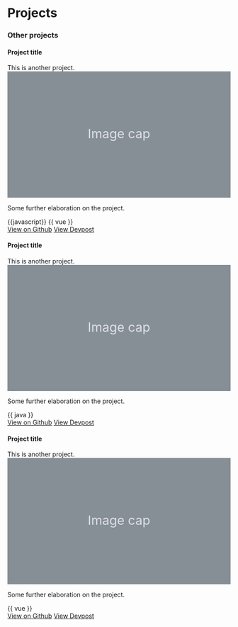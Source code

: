 # Projects

<include src="project1.md"/>
<include src="project2.md"/>

### Other projects

<div class="row row-cols-1 row-cols-md-3 g-3">
  <div class="col">
    <div class="card">
        <h4 class="card-header">Project title</h4>
        <div class="card-body">
            This is another project. 
        </div>
        <svg xmlns="http://www.w3.org/2000/svg" class="d-block user-select-none" width="100%" height="200" aria-label="Placeholder: Image cap" focusable="false" role="img" preserveAspectRatio="xMidYMid slice" viewBox="0 0 318 180" style="font-size:1.125rem;text-anchor:middle"><rect width="100%" height="100%" fill="#868e96"></rect><text x="50%" y="50%" fill="#dee2e6" dy=".3em">Image cap</text></svg>
        <div class="card-body">
            <p class="card-text">Some further elaboration on the project.</p>
            {{javascript}}
            {{ vue }}
        </div>
        <div class="card-body">
            <a href="#" class="btn btn-primary">View on Github</a>
            <a href="#" class="btn btn-primary">View Devpost</a>
        </div>
    </div>
  </div>
  <div class="col">
    <div class="card">
        <h4 class="card-header">Project title</h4>
        <div class="card-body">
            This is another project. 
        </div>
        <svg xmlns="http://www.w3.org/2000/svg" class="d-block user-select-none" width="100%" height="200" aria-label="Placeholder: Image cap" focusable="false" role="img" preserveAspectRatio="xMidYMid slice" viewBox="0 0 318 180" style="font-size:1.125rem;text-anchor:middle"><rect width="100%" height="100%" fill="#868e96"></rect><text x="50%" y="50%" fill="#dee2e6" dy=".3em">Image cap</text></svg>
        <div class="card-body">
            <p class="card-text">Some further elaboration on the project.</p>
            {{ java }}
        </div>
        <div class="card-body">
            <a href="#" class="btn btn-primary">View on Github</a>
            <a href="#" class="btn btn-primary">View Devpost</a>
        </div>
    </div>
  </div>
  <div class="col">
    <div class="card">
        <h4 class="card-header">Project title</h4>
        <div class="card-body">
            This is another project. 
        </div>
        <svg xmlns="http://www.w3.org/2000/svg" class="d-block user-select-none" width="100%" height="200" aria-label="Placeholder: Image cap" focusable="false" role="img" preserveAspectRatio="xMidYMid slice" viewBox="0 0 318 180" style="font-size:1.125rem;text-anchor:middle"><rect width="100%" height="100%" fill="#868e96"></rect><text x="50%" y="50%" fill="#dee2e6" dy=".3em">Image cap</text></svg>
        <div class="card-body">
            <p class="card-text">Some further elaboration on the project.</p>
            {{ vue }}
        </div>
        <div class="card-body">
            <a href="#" class="btn btn-primary">View on Github</a>
            <a href="#" class="btn btn-primary">View Devpost</a>
        </div>
    </div>
  </div>
</div>